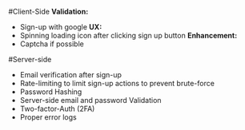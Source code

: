 #Client-Side
**Validation:** 
- Sign-up with google
**UX:**
- Spinning loading icon after clicking sign up button
**Enhancement:**
- Captcha if possible

#Server-side
- Email verification after sign-up
- Rate-limiting to limit sign-up actions to prevent brute-force
- Password Hashing
- Server-side email and password Validation
- Two-factor-Auth (2FA)
- Proper error logs